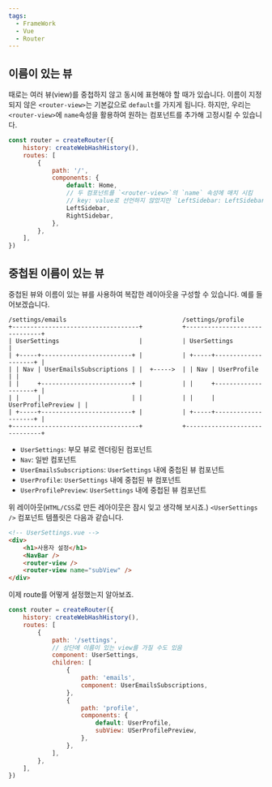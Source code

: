 ```yaml
---
tags:
  - FrameWork
  - Vue
  - Router
---
```

## 이름이 있는 뷰
때로는 여러 뷰(view)를 중첩하지 않고 동시에 표현해야 할 때가 있습니다.
이름이 지정되지 않은 `<router-view>`는 기본값으로 `default`를 가지게 됩니다.
하지만, 우리는 `<router-view>`에 `name`속성을 활용하여 원하는 컴포넌트를 추가해 고정시킬 수 있습니다.

```javascript title:"/src/router/index.js"
const router = createRouter({
	history: createWebHashHistory(),
	routes: [
		{
			path: '/',
			components: {
				default: Home,
				// 두 컴포넌트를 `<router-view>`의 `name` 속성에 매치 시킴
				// key: value로 선언하지 않았지만 `LeftSidebar: LeftSidebar`로 선언된 것과 똑같이 동작
				LeftSidebar,
				RightSidebar,
			},
		},
	],
})
```

## 중첩된 이름이 있는 뷰
 중첩된 뷰와 이름이 있는 뷰를 사용하여 복잡한 레이아웃을 구성할 수 있습니다.
 예를 들어보겠습니다.
```
/settings/emails                                /settings/profile
+-----------------------------------+           +------------------------------+
| UserSettings                      |           | UserSettings                 |
| +-----+-------------------------+ |           | +-----+--------------------+ |
| | Nav | UserEmailsSubscriptions | |  +----->  | | Nav | UserProfile        | |
| |     +-------------------------+ |           | |     +--------------------+ |
| |     |                         | |           | |     | UserProfilePreview | |
| +-----+-------------------------+ |           | +-----+--------------------+ |
+-----------------------------------+           +------------------------------+
```

* `UserSettings`: 부모 뷰로 렌더링된 컴포넌트
* `Nav`: 일반 컴포넌트
* `UserEmailsSubscriptions`: `UserSettings` 내에 중첩된 뷰 컴포넌트
* `UserProfile`: `UserSettings` 내에 중첩된 뷰 컴포넌트
* `UserProfilePreview`: `UserSettings` 내에 중첩된 뷰 컴포넌트

위 레이아웃(`HTML/CSS`로 만든 레아이웃은 잠시 잊고 생각해 보시죠.) `<UserSettings />` 컴포넌트 템플릿은 다음과 같습니다.

```html
<!-- UserSettings.vue -->
<div>
    <h1>사용자 설정</h1>
    <NavBar />
    <router-view />
    <router-view name="subView" />
</div>
```

이제 route를 어떻게 설정했는지 알아보죠.

```javascript
const router = createRouter({
	history: createWebHashHistory(),
	routes: [
		{
			path: '/settings',
			// 상단에 이름이 있는 view를 가질 수도 있음
			component: UserSettings,
			children: [
				{
					path: 'emails',
					component: UserEmailsSubscriptions,
				},
				{
					path: 'profile',
					components: {
						default: UserProfile,
						subView: USerProfilePreview,
					},
				},
			],
		},
	],
})
```